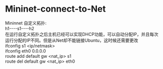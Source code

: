 # Mininet-connect-to-Net
Mininnet 自定义拓扑: <br />
h1----s1----h2 <br />
在运行自定义拓扑之后主机已经可以实现DHCP功能，可以自动分配IP，并且每次运行分配的IP不同。但是从Net却不能链接Ubuntu，这时候还需要更改 <br />
ifconfig s1 <ip/netmask> <br />
ifconfig eth0 0.0.0.0 <br />
route add default gw <nat_ip> s1 <br />
route del default gw <nat_ip> eth0 <br />
